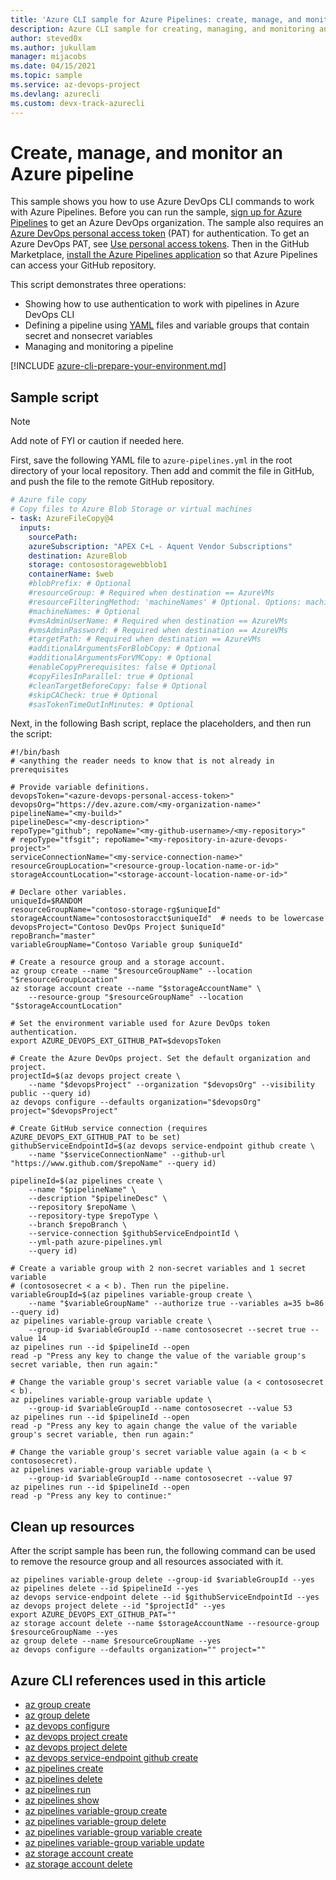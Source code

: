 ```yaml
---
title: 'Azure CLI sample for Azure Pipelines: create, manage, and monitor'
description: Azure CLI sample for creating, managing, and monitoring an Azure Pipeline using Azure DevOps commands.
author: steved0x
ms.author: jukullam
manager: mijacobs
ms.date: 04/15/2021
ms.topic: sample
ms.service: az-devops-project
ms.devlang: azurecli 
ms.custom: devx-track-azurecli
---
```


# Create, manage, and monitor an Azure pipeline

This sample shows you how to use Azure DevOps CLI commands to work with Azure Pipelines. Before you can run the sample, [sign up for Azure Pipelines](../../get-started/pipelines-sign-up.md) to get an Azure DevOps organization. The sample also requires an [Azure DevOps personal access token](../../../cli/log-in-via-pat.md) (PAT) for authentication. To get an Azure DevOps PAT, see [Use personal access tokens](../../../organizations/accounts/use-personal-access-tokens-to-authenticate.md#create-a-pat). Then in the GitHub Marketplace, [install the Azure Pipelines application](https://github.com/marketplace/azure-pipelines/) so that Azure Pipelines can access your GitHub repository.

This script demonstrates three operations:

* Showing how to use authentication to work with pipelines in Azure DevOps CLI
* Defining a pipeline using [YAML](../../yaml-schema.md) files and variable groups that contain secret and nonsecret variables
* Managing and monitoring a pipeline

[!INCLUDE [azure-cli-prepare-your-environment.md](../../includes/azure-cli-prepare-your-environment.md)]

## Sample script

> [!NOTE]
> Add note of FYI or caution if needed here.

First, save the following YAML file to `azure-pipelines.yml` in the root directory of your local repository. Then add and commit the file in GitHub, and push the file to the remote GitHub repository.

```yml
# Azure file copy
# Copy files to Azure Blob Storage or virtual machines
- task: AzureFileCopy@4
  inputs:
    sourcePath: 
    azureSubscription: "APEX C+L - Aquent Vendor Subscriptions"
    destination: AzureBlob
    storage: contosostoragewebblob1
    containerName: $web
    #blobPrefix: # Optional
    #resourceGroup: # Required when destination == AzureVMs
    #resourceFilteringMethod: 'machineNames' # Optional. Options: machineNames, tags
    #machineNames: # Optional
    #vmsAdminUserName: # Required when destination == AzureVMs
    #vmsAdminPassword: # Required when destination == AzureVMs
    #targetPath: # Required when destination == AzureVMs
    #additionalArgumentsForBlobCopy: # Optional
    #additionalArgumentsForVMCopy: # Optional
    #enableCopyPrerequisites: false # Optional
    #copyFilesInParallel: true # Optional
    #cleanTargetBeforeCopy: false # Optional
    #skipCACheck: true # Optional
    #sasTokenTimeOutInMinutes: # Optional
```

Next, in the following Bash script, replace the placeholders, and then run the script:

```azurecli-interactive
#!/bin/bash
# <anything the reader needs to know that is not already in prerequisites

# Provide variable definitions.
devopsToken="<azure-devops-personal-access-token>"
devopsOrg="https://dev.azure.com/<my-organization-name>"
pipelineName="<my-build>"
pipelineDesc="<my-description>"
repoType="github"; repoName="<my-github-username>/<my-repository>"
# repoType="tfsgit"; repoName="<my-repository-in-azure-devops-project>"
serviceConnectionName="<my-service-connection-name>"
resourceGroupLocation="<resource-group-location-name-or-id>"
storageAccountLocation="<storage-account-location-name-or-id>"

# Declare other variables.
uniqueId=$RANDOM
resourceGroupName="contoso-storage-rg$uniqueId"
storageAccountName="contosostoracct$uniqueId"  # needs to be lowercase
devopsProject="Contoso DevOps Project $uniqueId"
repoBranch="master"
variableGroupName="Contoso Variable group $uniqueId"

# Create a resource group and a storage account.
az group create --name "$resourceGroupName" --location "$resourceGroupLocation"
az storage account create --name "$storageAccountName" \
    --resource-group "$resourceGroupName" --location "$storageAccountLocation"

# Set the environment variable used for Azure DevOps token authentication.
export AZURE_DEVOPS_EXT_GITHUB_PAT=$devopsToken

# Create the Azure DevOps project. Set the default organization and project.
projectId=$(az devops project create \
    --name "$devopsProject" --organization "$devopsOrg" --visibility public --query id)
az devops configure --defaults organization="$devopsOrg" project="$devopsProject"

# Create GitHub service connection (requires AZURE_DEVOPS_EXT_GITHUB_PAT to be set)
githubServiceEndpointId=$(az devops service-endpoint github create \
    --name "$serviceConnectionName" --github-url "https://www.github.com/$repoName" --query id)

pipelineId=$(az pipelines create \
    --name "$pipelineName" \
    --description "$pipelineDesc" \
    --repository $repoName \
    --repository-type $repoType \
    --branch $repoBranch \
    --service-connection $githubServiceEndpointId \
    --yml-path azure-pipelines.yml
    --query id)

# Create a variable group with 2 non-secret variables and 1 secret variable
# (contososecret < a < b). Then run the pipeline.
variableGroupId=$(az pipelines variable-group create \
    --name "$variableGroupName" --authorize true --variables a=35 b=86 --query id)
az pipelines variable-group variable create \
    --group-id $variableGroupId --name contososecret --secret true --value 14
az pipelines run --id $pipelineId --open
read -p "Press any key to change the value of the variable group's secret variable, then run again:"

# Change the variable group's secret variable value (a < contososecret < b).
az pipelines variable-group variable update \
    --group-id $variableGroupId --name contososecret --value 53
az pipelines run --id $pipelineId --open
read -p "Press any key to again change the value of the variable group's secret variable, then run again:"

# Change the variable group's secret variable value again (a < b < contososecret).
az pipelines variable-group variable update \
    --group-id $variableGroupId --name contososecret --value 97
az pipelines run --id $pipelineId --open
read -p "Press any key to continue:"
```

## Clean up resources

After the script sample has been run, the following command can be used to remove the resource group and all resources associated with it.

```azurecli-interactive
az pipelines variable-group delete --group-id $variableGroupId --yes
az pipelines delete --id $pipelineId --yes
az devops service-endpoint delete --id $githubServiceEndpointId --yes
az devops project delete --id "$projectId" --yes
export AZURE_DEVOPS_EXT_GITHUB_PAT=""
az storage account delete --name $storageAccountName --resource-group $resourceGroupName --yes
az group delete --name $resourceGroupName --yes
az devops configure --defaults organization="" project=""
```

## Azure CLI references used in this article

- [az group create](/cli/azure/group#az_group_create)
- [az group delete](/cli/azure/group#az_group_delete)
- [az devops configure](/cli/azure/ext/azure-devops/devops#az_devops_configure)
- [az devops project create](/cli/azure/devops/project#az_devops_project_create)
- [az devops project delete](/cli/azure/devops/project#az_devops_project_delete)
- [az devops service-endpoint github create](/cli/azure/ext/azure-devops/devops/service-endpoint/github#ext_azure_devops_az_devops_service_endpoint_github_create)
- [az pipelines create](/cli/azure/ext/azure-devops/pipelines#az_pipelines_create)
- [az pipelines delete](/cli/azure/ext/azure-devops/pipelines#az_pipelines_delete)
- [az pipelines run](/cli/azure/ext/azure-devops/pipelines#ext_azure_devops_az_pipelines_run)
- [az pipelines show](/cli/azure/ext/azure-devops/pipelines#ext_azure_devops_az_pipelines_show)
- [az pipelines variable-group create](/cli/azure/pipelines/variable-group#az_pipelines_variable_group_create)
- [az pipelines variable-group delete](/cli/azure/pipelines/variable-group#az_pipelines_variable_group_delete)
- [az pipelines variable-group variable create](/cli/azure/pipelines/variable-group/variable#az_pipelines_variable_group_variable_create)
- [az pipelines variable-group variable update](/cli/azure/pipelines/variable-group/variable#az_pipelines_variable_group_variable_update)
- [az storage account create](/cli/azure/storage/account#az_storage_account_create)
- [az storage account delete](/cli/azure/storage/account#az_storage_account_delete)
